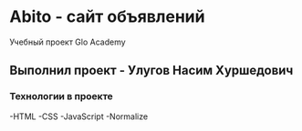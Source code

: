 # Abito - сайт объявлений
Учебный проект Glo Academy

## Выполнил проект - Улугов Насим Хуршедович

### Технологии в проекте
-HTML
-CSS
-JavaScript
-Normalize
